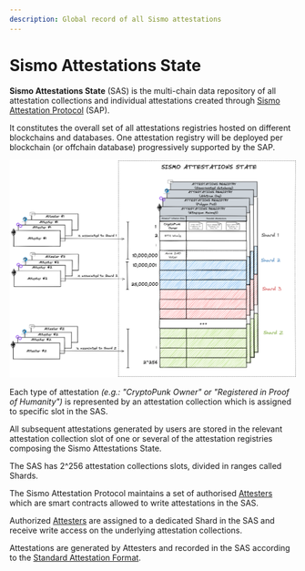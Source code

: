 ```yaml
---
description: Global record of all Sismo attestations
---
```


# Sismo Attestations State

**Sismo Attestations State** (SAS) is the multi-chain data repository of all attestation collections and individual attestations created through [Sismo Attestation Protocol](../../protocol/sismo-attestation-protocol.md) (SAP).&#x20;

It constitutes the overall set of all attestations registries hosted on different blockchains and databases. One attestation registry will be deployed per blockchain (or offchain database) progressively supported by the SAP.

![](<../../.gitbook/assets/Sismo Attestation State.png>)

Each type of attestation _(e.g.: "CryptoPunk Owner" or "Registered in Proof of Humanity")_ is represented by an attestation collection which is assigned to specific slot in the SAS.&#x20;

All subsequent attestations generated by users are stored in the relevant attestation collection slot of one or several of the attestation registries composing the Sismo Attestations State.

The SAS has 2^256 attestation collections slots, divided in ranges called Shards.

The Sismo Attestation Protocol maintains a set of authorised [Attesters](../attester.md) which are smart contracts allowed to write attestations in the SAS.&#x20;

Authorized [Attesters](../attester.md) are assigned to a dedicated Shard in the SAS and receive write access on the underlying attestation collections.

Attestations are generated by Attesters and recorded in the SAS according to the [Standard Attestation Format](standard-attestation-format.md).
